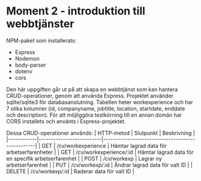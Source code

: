 # Moment 2 - introduktion till webbtjänster

NPM-paket som installerats: 
- Express
- Nodemon
- body-parser
- dotenv
- cors

Den här uppgiften går ut på att skapa en webbtjänst som kan hantera CRUD-operationer, genom att använda Express.
Projektet använder sqlite/sqlite3 för databasanslutning. Tabellen heter workexperience
och har 7 olika kolumner (id, companyname, jobtitle, location, startdate, enddate och description).
För att möjliggöra testkörning till en annan domän har CORS installets och använts i Express-projektet.

Dessa CRUD-operationer används:
| HTTP-metod | Slutpunkt                | Beskrivning                                      |
|------------|--------------------------|--------------------------------------------------|
| GET        | /cv/workexperience       | Hämtar lagrad data för arbetserfarenheter       |
| GET        | /cv/workexperience/:id   | Hämtar lagrad data för en specifik arbetserfarenhet |
| POST       | /cv/workexp              | Lagrar ny arbetserfarenhet                       |
| PUT        | /cv/workexp/:id          | Ändrar lagrad data för valt ID                   |
| DELETE     | /cv/workexp/:id          | Raderar data för valt ID                         |